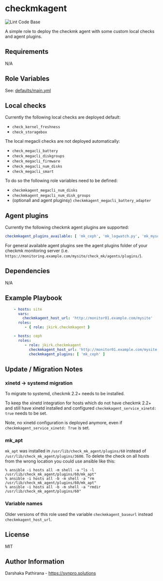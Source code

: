 # checkmkagent

![Lint Code Base](https://github.com/jkirk/ansible-role-checkmkagent/actions/workflows/superlinter.yml/badge.svg)

A simple role to deploy the checkmk agent with some custom local checks and agent plugins.

## Requirements

N/A

## Role Variables

See: [defaults/main.yml](https://github.com/jkirk/ansible-role-checkmkagent/tree/master/defaults/main.yml)

## Local checks

Currently the following local checks are deployed default:

* `check_kernel_freshness`
* `check_storagebox`

The local megacli checks are not deployed automatically:

* `check_megacli_battery`
* `check_megacli_diskgroups`
* `check_megacli_firmware`
* `check_megacli_num_disks`
* `check_megacli_smart`

To do so the following role variables need to be defined:

* `checkmkagent_megacli_num_disks`
* `checkmkagent_megacli_num_disk_groups`
* (optionall and agent pluginsy) `checkmkagent_megacli_battery_adapter`

## Agent plugins

Currently the following checkmk agent plugins are supported:

```yaml
checkmkagent_plugins_available: [ 'mk_ceph', 'mk_logwatch.py', 'mk_mysql', 'smart' ]
```

For general available agent plugins see the agent plugins folder of your checkmk monitoring server (i.e. `https://monitoring.example.com/mysite/check_mk/agents/plugins/`).

## Dependencies

N/A

## Example Playbook

```yaml
    - hosts: site
      vars:
        checkmkagent_host_url: 'http://monitor01.example.com/mysite'
      roles:
         - { role: jkirk.checkmkagent }

    - hosts: ceph
      roles:
         - role: jkirk.checkmkagent
           checkmkagent_host_url: 'http://monitor01.example.com/mysite'
           checkmkagent_plugins: [ 'mk_ceph' ]
```

## Update / Migration Notes

### xinetd -> systemd migration

To migrate to systemd, checkmk 2.2+ needs to be installed.

To keep the xinetd integration for hosts which do not have checkmk 2.2+ and
still have xinetd installed and configured `checkmkagent_service_xinetd: true`
needs to be set.

Note, no xinetd configuration is deployed anymore, even if
`checkmkagent_service_xinetd: True` is set.

### mk_apt

`mk_apt` was installed in `/usr/lib/check_mk_agent/plugins/60` instead of `/usr/lib/check_mk_agent/plugins/3600`.
To delete the check on all hosts from the wrong location you could use ansible like this:

```console
% ansible -i hosts all -m shell -a "ls -l /usr/lib/check_mk_agent/plugins/60/mk_apt"
% ansible -i hosts all -b -m shell -a "rm /usr/lib/check_mk_agent/plugins/60/mk_apt"
% ansible -i hosts all -b -m shell -a "rmdir /usr/lib/check_mk_agent/plugins/60"

```

### Variable names

Older versions of this role used the variable `checkmkagent_baseurl` instead `checkmkagent_host_url`.

## License

MIT

## Author Information

Darshaka Pathirana - <https://synpro.solutions>
